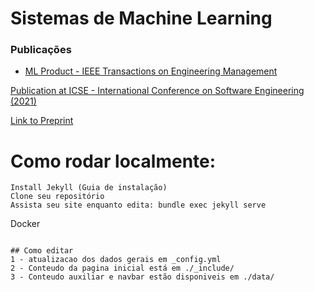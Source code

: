 
# Sistemas de Machine Learning



### Publicações
- [ML Product - IEEE Transactions on Engineering Management](https://d1wqtxts1xzle7.cloudfront.net/104634919/41289579-libre.pdf?1690750077=&response-content-disposition=inline%3B+filename%3DPractices_for_Managing_Machine_Learning.pdf&Expires=1752232454&Signature=DCdwOH1YWjb6XQevPG77Nz8CBI9eAj-kmDAzoIAUSMxg2ZPLESxVDpykyxi-kiqpXmjyzORzAEXui664Zi82OjK1mwpZVjwqMhXzlSmnqSVo4hhS2yiNu9GaIodXHAs6ZeO50XTZUNWcgL6ndzlgOuSpw8RUbhgu1Y6DbyCfbnFfXNG3e1Hvu48eDUWMiHb3fJlvFM9mvuxfcUh0KJewZVzXyQJV7IEaBcieIkgWb3uJitxF9vDk7SEYk1VXO8gqatY5U3mox19WO67IabWeEO5KLi8259dozzDSWWVVNraJFHsYmC6tnquH9HLzXWCGejktuc1W8Zo1qDFR6KBTGA__&Key-Pair-Id=APKAJLOHF5GGSLRBV4ZA)

[Publication at ICSE - International Conference on Software Engineering (2021)](https://conf.researchr.org/details/icse-2021/icse-2021-Software-Engineering-and-Education-Track/15/Qualifying-Software-Engineers-Undergraduates-in-DevOps-Challenges-of-introducing-te)

[Link to Preprint](https://arxiv.org/pdf/2102.06662.pdf) 



# Como rodar localmente:

    Install Jekyll (Guia de instalação)
    Clone seu repositório
    Assista seu site enquanto edita: bundle exec jekyll serve


Docker

 ```sudo docker-compose up --build

## Como editar 
1 - atualizacao dos dados gerais em _config.yml
2 - Conteudo da pagina inicial está em ./_include/
3 - Conteudo auxiliar e navbar estão disponiveis em ./data/